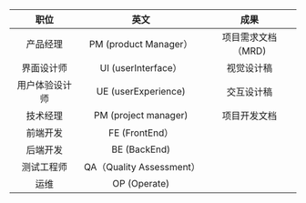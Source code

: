 |      职位      |           英文           |        成果        |
| :------------: | :----------------------: | :----------------: |
|    产品经理    |  PM  (product Manager）  | 项目需求文档（MRD) |
|   界面设计师   |   UI  (userInterface）   |     视觉设计稿     |
| 用户体验设计师 |   UE  (userExperience)   |     交互设计稿     |
|    技术经理    |  PM  (project manager)   |    项目开发文档    |
|    前端开发    |     FE  (FrontEnd）      |                    |
|    后端开发    |      BE  (BackEnd)       |                    |
|   测试工程师   | QA（Quality Assessment） |                    |
|      运维      |      OP  (Operate)       |                    |

